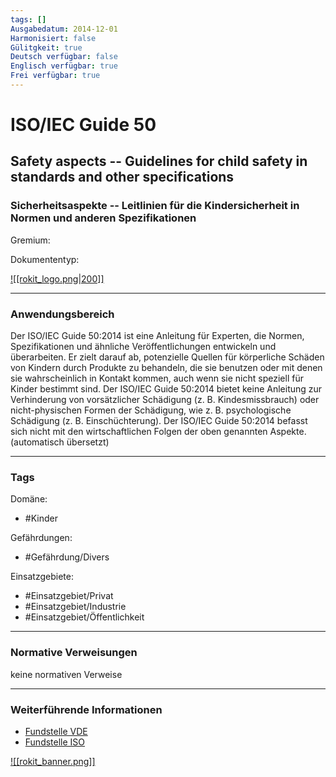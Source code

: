 ```yaml
---
tags: []
Ausgabedatum: 2014-12-01
Harmonisiert: false
Gülitgkeit: true
Deutsch verfügbar: false
Englisch verfügbar: true
Frei verfügbar: true
---
```


# ISO/IEC Guide 50
## Safety aspects -- Guidelines for child safety in standards and other specifications
### Sicherheitsaspekte -- Leitlinien für die Kindersicherheit in Normen und anderen Spezifikationen

Gremium: 

Dokumententyp: 

[![[rokit_logo.png|200]]](https://public-robots.de/)

***
### Anwendungsbereich

Der ISO/IEC Guide 50:2014 ist eine Anleitung für Experten, die Normen, Spezifikationen und ähnliche Veröffentlichungen entwickeln und überarbeiten. Er zielt darauf ab, potenzielle Quellen für körperliche Schäden von Kindern durch Produkte zu behandeln, die sie benutzen oder mit denen sie wahrscheinlich in Kontakt kommen, auch wenn sie nicht speziell für Kinder bestimmt sind.
Der ISO/IEC Guide 50:2014 bietet keine Anleitung zur Verhinderung von vorsätzlicher Schädigung (z. B. Kindesmissbrauch) oder nicht-physischen Formen der Schädigung, wie z. B. psychologische Schädigung (z. B. Einschüchterung).
Der ISO/IEC Guide 50:2014 befasst sich nicht mit den wirtschaftlichen Folgen der oben genannten Aspekte. 
(automatisch übersetzt)

***
### Tags

Domäne:
- #Kinder

Gefährdungen:
- #Gefährdung/Divers 

Einsatzgebiete:
- #Einsatzgebiet/Privat 
- #Einsatzgebiet/Industrie 
- #Einsatzgebiet/Öffentlichkeit 

***
### Normative Verweisungen

keine normativen Verweise
***
### Weiterführende Informationen

- [Fundstelle VDE](https://www.vde-verlag.de/iec-normen/221324/iso-iec-guide-50-2014.html)
- [Fundstelle ISO](https://www.iso.org/resources/publicly-available-resources.html?t=Ruvyk3OTE1FejG9wJie0LojrUDDf3weEqbMekT5NvH7ARf5jR7ng2dLlMyUmadiO&view=documents#section-isodocuments-top)

[![[rokit_banner.png]]](https://public-robots.de/)
